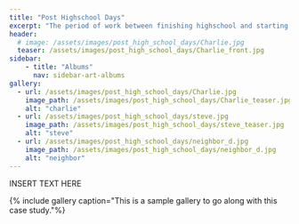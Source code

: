 ```yaml
---
title: "Post Highschool Days"
excerpt: "The period of work between finishing highschool and starting my Univesity adventures"
header:
  # image: /assets/images/post_high_school_days/Charlie.jpg
  teaser: /assets/images/post_high_school_days/Charlie_front.jpg
sidebar:
    - title: "Albums"
      nav: sidebar-art-albums
gallery:
  - url: /assets/images/post_high_school_days/Charlie.jpg
    image_path: /assets/images/post_high_school_days/Charlie_teaser.jpg
    alt: "charlie"
  - url: /assets/images/post_high_school_days/steve.jpg
    image_path: /assets/images/post_high_school_days/steve_teaser.jpg
    alt: "steve"
  - url: /assets/images/post_high_school_days/neighbor_d.jpg
    image_path: /assets/images/post_high_school_days/neighbor_d.jpg
    alt: "neighbor"
---
```


INSERT TEXT HERE

{% include gallery caption="This is a sample gallery to go along with this case study."%}
